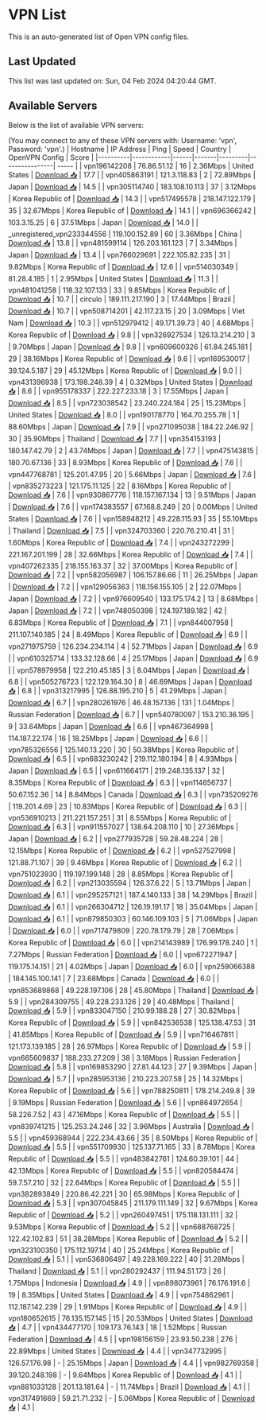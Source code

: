 # VPN List

This is an auto-generated list of Open VPN config files.

## Last Updated

This list was last updated on: Sun, 04 Feb 2024 04:20:44 GMT.

## Available Servers

Below is the list of available VPN servers:

(You may connect to any of these VPN servers with: Username: 'vpn', Password: 'vpn'.)
| Hostname | IP Address | Ping | Speed | Country | OpenVPN Config | Score |
|----------|------------|------|-------|---------|----------------| ----- |
| vpn196142208 | 76.86.51.12 | 16 | 2.36Mbps | United States | [Download 📥](./configs/server_0_US.ovpn) | 17.7 |
| vpn405863191 | 121.3.118.83 | 2 | 72.89Mbps | Japan | [Download 📥](./configs/server_1_JP.ovpn) | 14.5 |
| vpn305114740 | 183.108.10.113 | 37 | 3.12Mbps | Korea Republic of | [Download 📥](./configs/server_2_KR.ovpn) | 14.3 |
| vpn517495578 | 218.147.122.179 | 35 | 32.67Mbps | Korea Republic of | [Download 📥](./configs/server_3_KR.ovpn) | 14.1 |
| vpn696366242 | 103.3.15.25 | 6 | 37.51Mbps | Japan | [Download 📥](./configs/server_4_JP.ovpn) | 14.0 |
| _unregistered_vpn233344556 | 119.100.152.89 | 60 | 3.36Mbps | China | [Download 📥](./configs/server_5_CN.ovpn) | 13.8 |
| vpn481599114 | 126.203.161.123 | 7 | 3.34Mbps | Japan | [Download 📥](./configs/server_6_JP.ovpn) | 13.4 |
| vpn766029691 | 222.105.82.235 | 31 | 9.82Mbps | Korea Republic of | [Download 📥](./configs/server_7_KR.ovpn) | 12.6 |
| vpn514030349 | 81.28.4.185 | 1 | 2.95Mbps | United States | [Download 📥](./configs/server_8_US.ovpn) | 11.3 |
| vpn481041258 | 118.32.107.133 | 33 | 9.85Mbps | Korea Republic of | [Download 📥](./configs/server_9_KR.ovpn) | 10.7 |
| circulo | 189.111.217.190 | 3 | 17.44Mbps | Brazil | [Download 📥](./configs/server_10_BR.ovpn) | 10.7 |
| vpn508714201 | 42.117.23.15 | 20 | 3.09Mbps | Viet Nam | [Download 📥](./configs/server_11_VN.ovpn) | 10.3 |
| vpn512979412 | 49.171.39.73 | 40 | 4.68Mbps | Korea Republic of | [Download 📥](./configs/server_12_KR.ovpn) | 9.8 |
| vpn326927534 | 126.13.214.210 | 3 | 9.70Mbps | Japan | [Download 📥](./configs/server_13_JP.ovpn) | 9.8 |
| vpn609600326 | 61.84.245.181 | 29 | 38.16Mbps | Korea Republic of | [Download 📥](./configs/server_14_KR.ovpn) | 9.6 |
| vpn169530017 | 39.124.5.187 | 29 | 45.12Mbps | Korea Republic of | [Download 📥](./configs/server_15_KR.ovpn) | 9.0 |
| vpn431396938 | 173.198.248.39 | 4 | 0.32Mbps | United States | [Download 📥](./configs/server_16_US.ovpn) | 8.6 |
| vpn955178337 | 222.227.233.18 | 3 | 17.55Mbps | Japan | [Download 📥](./configs/server_17_JP.ovpn) | 8.5 |
| vpn723038542 | 23.240.224.184 | 25 | 15.23Mbps | United States | [Download 📥](./configs/server_18_US.ovpn) | 8.0 |
| vpn190178770 | 164.70.255.78 | 1 | 88.60Mbps | Japan | [Download 📥](./configs/server_19_JP.ovpn) | 7.9 |
| vpn271095038 | 184.22.246.92 | 30 | 35.90Mbps | Thailand | [Download 📥](./configs/server_20_TH.ovpn) | 7.7 |
| vpn354153193 | 180.147.42.79 | 2 | 43.74Mbps | Japan | [Download 📥](./configs/server_21_JP.ovpn) | 7.7 |
| vpn475143815 | 180.70.67.136 | 33 | 8.93Mbps | Korea Republic of | [Download 📥](./configs/server_22_KR.ovpn) | 7.6 |
| vpn447768781 | 125.201.47.95 | 20 | 5.66Mbps | Japan | [Download 📥](./configs/server_23_JP.ovpn) | 7.6 |
| vpn835273223 | 121.175.11.125 | 22 | 8.16Mbps | Korea Republic of | [Download 📥](./configs/server_24_KR.ovpn) | 7.6 |
| vpn930867776 | 118.157.167.134 | 13 | 9.51Mbps | Japan | [Download 📥](./configs/server_25_JP.ovpn) | 7.6 |
| vpn174383557 | 67.168.8.249 | 20 | 0.00Mbps | United States | [Download 📥](./configs/server_26_US.ovpn) | 7.6 |
| vpn158948212 | 49.228.115.93 | 35 | 55.10Mbps | Thailand | [Download 📥](./configs/server_27_TH.ovpn) | 7.5 |
| vpn324703360 | 220.76.210.41 | 31 | 1.60Mbps | Korea Republic of | [Download 📥](./configs/server_28_KR.ovpn) | 7.4 |
| vpn243272299 | 221.167.201.199 | 28 | 32.66Mbps | Korea Republic of | [Download 📥](./configs/server_29_KR.ovpn) | 7.4 |
| vpn407262335 | 218.155.163.37 | 32 | 37.00Mbps | Korea Republic of | [Download 📥](./configs/server_30_KR.ovpn) | 7.2 |
| vpn582056987 | 106.157.86.66 | 11 | 26.25Mbps | Japan | [Download 📥](./configs/server_31_JP.ovpn) | 7.2 |
| vpn129056363 | 118.156.155.105 | 2 | 22.07Mbps | Japan | [Download 📥](./configs/server_32_JP.ovpn) | 7.2 |
| vpn976609540 | 133.175.174.2 | 13 | 8.68Mbps | Japan | [Download 📥](./configs/server_33_JP.ovpn) | 7.2 |
| vpn748050398 | 124.197.189.182 | 42 | 6.83Mbps | Korea Republic of | [Download 📥](./configs/server_34_KR.ovpn) | 7.1 |
| vpn844007958 | 211.107.140.185 | 24 | 8.49Mbps | Korea Republic of | [Download 📥](./configs/server_35_KR.ovpn) | 6.9 |
| vpn271975759 | 126.234.234.114 | 4 | 52.71Mbps | Japan | [Download 📥](./configs/server_36_JP.ovpn) | 6.9 |
| vpn610325714 | 133.32.128.66 | 4 | 25.17Mbps | Japan | [Download 📥](./configs/server_37_JP.ovpn) | 6.9 |
| vpn578979958 | 122.210.45.185 | 3 | 8.04Mbps | Japan | [Download 📥](./configs/server_38_JP.ovpn) | 6.8 |
| vpn505276723 | 122.129.164.30 | 8 | 46.69Mbps | Japan | [Download 📥](./configs/server_39_JP.ovpn) | 6.8 |
| vpn313217995 | 126.88.195.210 | 5 | 41.29Mbps | Japan | [Download 📥](./configs/server_40_JP.ovpn) | 6.7 |
| vpn280261976 | 46.48.157.136 | 131 | 1.04Mbps | Russian Federation | [Download 📥](./configs/server_41_RU.ovpn) | 6.7 |
| vpn540780097 | 153.210.36.195 | 9 | 33.64Mbps | Japan | [Download 📥](./configs/server_42_JP.ovpn) | 6.6 |
| vpn467364998 | 114.187.22.174 | 16 | 18.25Mbps | Japan | [Download 📥](./configs/server_43_JP.ovpn) | 6.6 |
| vpn785326556 | 125.140.13.220 | 30 | 50.38Mbps | Korea Republic of | [Download 📥](./configs/server_44_KR.ovpn) | 6.5 |
| vpn683230242 | 219.112.180.194 | 8 | 4.93Mbps | Japan | [Download 📥](./configs/server_45_JP.ovpn) | 6.5 |
| vpn611664171 | 219.248.135.137 | 32 | 8.35Mbps | Korea Republic of | [Download 📥](./configs/server_46_KR.ovpn) | 6.3 |
| vpn114656737 | 50.67.152.36 | 14 | 8.84Mbps | Canada | [Download 📥](./configs/server_47_CA.ovpn) | 6.3 |
| vpn735209276 | 119.201.4.69 | 23 | 10.83Mbps | Korea Republic of | [Download 📥](./configs/server_48_KR.ovpn) | 6.3 |
| vpn536910213 | 211.221.157.251 | 31 | 8.55Mbps | Korea Republic of | [Download 📥](./configs/server_49_KR.ovpn) | 6.3 |
| vpn911557027 | 138.64.208.110 | 10 | 27.36Mbps | Japan | [Download 📥](./configs/server_50_JP.ovpn) | 6.2 |
| vpn277935728 | 59.28.48.224 | 28 | 12.15Mbps | Korea Republic of | [Download 📥](./configs/server_51_KR.ovpn) | 6.2 |
| vpn527527998 | 121.88.71.107 | 39 | 9.46Mbps | Korea Republic of | [Download 📥](./configs/server_52_KR.ovpn) | 6.2 |
| vpn751023930 | 119.197.199.148 | 28 | 8.85Mbps | Korea Republic of | [Download 📥](./configs/server_53_KR.ovpn) | 6.2 |
| vpn213035594 | 126.37.6.22 | 5 | 13.71Mbps | Japan | [Download 📥](./configs/server_54_JP.ovpn) | 6.1 |
| vpn295257121 | 187.4.140.133 | 38 | 14.29Mbps | Brazil | [Download 📥](./configs/server_55_BR.ovpn) | 6.1 |
| vpn266304712 | 126.19.191.17 | 18 | 35.04Mbps | Japan | [Download 📥](./configs/server_56_JP.ovpn) | 6.1 |
| vpn879850303 | 60.146.109.103 | 5 | 71.06Mbps | Japan | [Download 📥](./configs/server_57_JP.ovpn) | 6.0 |
| vpn717479809 | 220.78.179.79 | 28 | 7.06Mbps | Korea Republic of | [Download 📥](./configs/server_58_KR.ovpn) | 6.0 |
| vpn214143989 | 176.99.178.240 | 1 | 7.27Mbps | Russian Federation | [Download 📥](./configs/server_59_RU.ovpn) | 6.0 |
| vpn672271947 | 119.175.14.151 | 21 | 4.02Mbps | Japan | [Download 📥](./configs/server_60_JP.ovpn) | 6.0 |
| vpn259066388 | 184.145.100.141 | 7 | 23.68Mbps | Canada | [Download 📥](./configs/server_61_CA.ovpn) | 6.0 |
| vpn853689868 | 49.228.197.106 | 28 | 45.80Mbps | Thailand | [Download 📥](./configs/server_62_TH.ovpn) | 5.9 |
| vpn284309755 | 49.228.233.126 | 29 | 40.48Mbps | Thailand | [Download 📥](./configs/server_63_TH.ovpn) | 5.9 |
| vpn833047150 | 210.99.188.28 | 27 | 30.82Mbps | Korea Republic of | [Download 📥](./configs/server_64_KR.ovpn) | 5.9 |
| vpn842536538 | 125.138.47.53 | 31 | 41.85Mbps | Korea Republic of | [Download 📥](./configs/server_65_KR.ovpn) | 5.9 |
| vpn716467811 | 121.173.139.185 | 28 | 26.97Mbps | Korea Republic of | [Download 📥](./configs/server_66_KR.ovpn) | 5.9 |
| vpn665609837 | 188.233.27.209 | 38 | 3.18Mbps | Russian Federation | [Download 📥](./configs/server_67_RU.ovpn) | 5.8 |
| vpn169853290 | 27.81.44.123 | 27 | 9.39Mbps | Japan | [Download 📥](./configs/server_68_JP.ovpn) | 5.7 |
| vpn285953136 | 210.223.207.58 | 25 | 14.32Mbps | Korea Republic of | [Download 📥](./configs/server_69_KR.ovpn) | 5.6 |
| vpn788250811 | 178.214.249.8 | 39 | 9.19Mbps | Russian Federation | [Download 📥](./configs/server_70_RU.ovpn) | 5.6 |
| vpn864972654 | 58.226.7.52 | 43 | 47.16Mbps | Korea Republic of | [Download 📥](./configs/server_71_KR.ovpn) | 5.5 |
| vpn839741215 | 125.253.24.246 | 32 | 3.96Mbps | Australia | [Download 📥](./configs/server_72_AU.ovpn) | 5.5 |
| vpn459368944 | 222.234.43.66 | 35 | 8.50Mbps | Korea Republic of | [Download 📥](./configs/server_73_KR.ovpn) | 5.5 |
| vpn551709930 | 125.137.71.165 | 33 | 8.78Mbps | Korea Republic of | [Download 📥](./configs/server_74_KR.ovpn) | 5.5 |
| vpn483842761 | 124.60.39.101 | 44 | 42.13Mbps | Korea Republic of | [Download 📥](./configs/server_75_KR.ovpn) | 5.5 |
| vpn820584474 | 59.7.57.210 | 32 | 22.64Mbps | Korea Republic of | [Download 📥](./configs/server_76_KR.ovpn) | 5.5 |
| vpn382893849 | 220.86.42.221 | 30 | 65.98Mbps | Korea Republic of | [Download 📥](./configs/server_77_KR.ovpn) | 5.3 |
| vpn307045845 | 211.179.111.149 | 32 | 9.67Mbps | Korea Republic of | [Download 📥](./configs/server_78_KR.ovpn) | 5.2 |
| vpn260497451 | 175.118.131.111 | 32 | 9.53Mbps | Korea Republic of | [Download 📥](./configs/server_79_KR.ovpn) | 5.2 |
| vpn688768725 | 122.42.102.83 | 51 | 38.28Mbps | Korea Republic of | [Download 📥](./configs/server_80_KR.ovpn) | 5.2 |
| vpn323100350 | 175.112.197.14 | 40 | 25.24Mbps | Korea Republic of | [Download 📥](./configs/server_81_KR.ovpn) | 5.1 |
| vpn536806497 | 49.228.169.222 | 40 | 31.28Mbps | Thailand | [Download 📥](./configs/server_82_TH.ovpn) | 5.1 |
| vpn280292437 | 111.94.51.173 | 26 | 1.75Mbps | Indonesia | [Download 📥](./configs/server_83_ID.ovpn) | 4.9 |
| vpn898073961 | 76.176.191.6 | 19 | 8.35Mbps | United States | [Download 📥](./configs/server_84_US.ovpn) | 4.9 |
| vpn754862961 | 112.187.142.239 | 29 | 1.91Mbps | Korea Republic of | [Download 📥](./configs/server_85_KR.ovpn) | 4.9 |
| vpn180652615 | 76.135.157.145 | 15 | 20.53Mbps | United States | [Download 📥](./configs/server_86_US.ovpn) | 4.7 |
| vpn434477170 | 109.173.76.143 | 18 | 1.52Mbps | Russian Federation | [Download 📥](./configs/server_87_RU.ovpn) | 4.5 |
| vpn198156159 | 23.93.50.238 | 276 | 22.89Mbps | United States | [Download 📥](./configs/server_88_US.ovpn) | 4.4 |
| vpn347732995 | 126.57.176.98 | - | 25.15Mbps | Japan | [Download 📥](./configs/server_89_JP.ovpn) | 4.4 |
| vpn982769358 | 39.120.248.198 | - | 9.64Mbps | Korea Republic of | [Download 📥](./configs/server_90_KR.ovpn) | 4.1 |
| vpn881033128 | 201.13.181.64 | - | 11.74Mbps | Brazil | [Download 📥](./configs/server_91_BR.ovpn) | 4.1 |
| vpn317491669 | 59.21.71.232 | - | 5.06Mbps | Korea Republic of | [Download 📥](./configs/server_92_KR.ovpn) | 4.1 |
